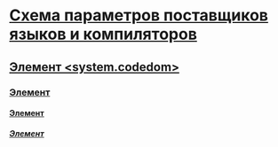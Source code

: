# [Схема параметров поставщиков языков и компиляторов](index.md)
## [Элемент <system.codedom>](system-codedom-element.md)
### [Элемент <compilers>](compilers-element.md)
#### [Элемент <compiler>](compiler-element.md)
##### [Элемент <providerOption>](provideroption-element.md)
